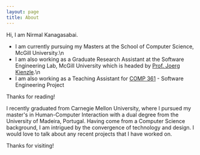 ```yaml
---
layout: page
title: About
---
```


<p class="message">
  Hi, I am Nirmal Kanagasabai.
</p>




* I am currently pursuing my Masters at the School of Computer Science, McGill University.\n
* I am also working as a Graduate Research Assistant at the Software Engineering Lab, McGill University which is headed by [Prof. Joerg Kienzle](http://cs.mcgill.ca/~joerg/Home/Jorgs_Home.html).\n
* I am also working as a Teaching Assistant for [COMP 361](http://www.mcgill.ca/study/2016-2017/courses/comp-361d1) - Software Engineering Project


Thanks for reading!

I recently graduated from Carnegie Mellon University, where I pursued my master's in Human-Computer Interaction with a dual degree from the University of Madeira, Portugal. Having come from a Computer Science background, I am intrigued by the convergence of technology and design. I would love to talk about any recent projects that I have worked on.

Thanks for visiting!
